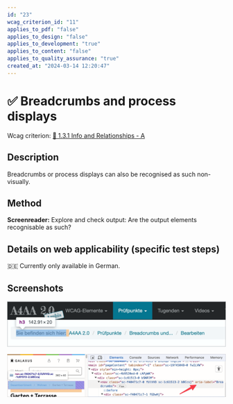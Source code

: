 ```yaml
---
id: "23"
wcag_criterion_id: "11"
applies_to_pdf: "false"
applies_to_design: "false"
applies_to_development: "true"
applies_to_content: "false"
applies_to_quality_assurance: "true"
created_at: "2024-03-14 12:20:47"
---
```


# ✅ Breadcrumbs and process displays

Wcag criterion: [📜 1.3.1 Info and Relationships - A](..)

## Description

Breadcrumbs or process displays can also be recognised as such non-visually.

## Method

**Screenreader:** Explore and check output: Are the output elements recognisable as such?

## Details on web applicability (specific test steps)

🇩🇪 Currently only available in German.

## Screenshots

![Breadcrumbs in A4AA](images/breadcrumbs-in-a4aa.png)

![Breadcrumbs auf Galaxus](images/breadcrumbs-auf-galaxus.png)
